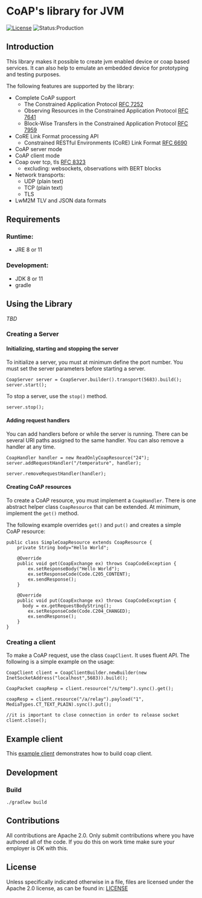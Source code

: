 CoAP's library for JVM
======================

[![License](https://img.shields.io/badge/license-Apache%202.0-brightgreen.svg)](LICENSE)
![Status:Production](https://img.shields.io/badge/Project%20status-Production-brightgreen.svg)

Introduction
------------

This library makes it possible to create jvm enabled device or coap based services. It can also help to emulate an
embedded device for prototyping and testing purposes.

The following features are supported by the library:

* Complete CoAP support
    - The Constrained Application Protocol [RFC 7252](https://tools.ietf.org/html/rfc7252)
    - Observing Resources in the Constrained Application Protocol [RFC 7641](https://tools.ietf.org/html/rfc7641)
    - Block-Wise Transfers in the Constrained Application Protocol [RFC 7959](https://tools.ietf.org/html/rfc7959)
* CoRE Link Format processing API
    - Constrained RESTful Environments (CoRE) Link Format [RFC 6690](https://tools.ietf.org/html/rfc6690)
* CoAP server mode
* CoAP client mode
* Coap over tcp, tls [RFC 8323](https://tools.ietf.org/html/rfc8323)
    - excluding: websockets, observations with BERT blocks
* Network transports:
    - UDP (plain text)
    - TCP (plain text)
    - TLS
* LwM2M TLV and JSON data formats

Requirements
------------

### Runtime:

* JRE 8 or 11

### Development:

* JDK 8 or 11
* gradle

Using the Library
-----------------

_TBD_

### Creating a Server

#### Initializing, starting and stopping the server

To initialize a server, you must at minimum define the port number. You must set the server parameters before starting a server. 

    CoapServer server = CoapServer.builder().transport(5683).build();
    server.start();

To stop a server, use the `stop()` method.
	
    server.stop();


#### Adding request handlers

You can add handlers before or while the server is running. There can be several URI paths assigned to the same handler. 
You can also remove a handler at any time.

    CoapHandler handler = new ReadOnlyCoapResource("24");
    server.addRequestHandler("/temperature", handler);
    
    server.removeRequestHandler(handler);



#### Creating CoAP resources

To create a CoAP resource, you must implement a `CoapHandler`. There is one abstract helper class `CoapResource` that can be extended. At minimum, implement the `get()` method. 

The following example overrides `get()` and `put()` and creates a simple CoAP resource:

    public class SimpleCoapResource extends CoapResource {
        private String body="Hello World";
        
        @Override
        public void get(CoapExchange ex) throws CoapCodeException {
            ex.setResponseBody("Hello World");
            ex.setResponseCode(Code.C205_CONTENT);
            ex.sendResponse();
        }
        
        @Override
        public void put(CoapExchange ex) throws CoapCodeException {
          body = ex.getRequestBodyString();        
            ex.setResponseCode(Code.C204_CHANGED);
            ex.sendResponse();
        }
    }

### Creating a client


To make a CoAP request, use the class `CoapClient`. It uses fluent API. The following is a simple example on the usage:

    CoapClient client = CoapClientBuilder.newBuilder(new InetSocketAddress("localhost",5683)).build();
    
    CoapPacket coapResp = client.resource("/s/temp").sync().get();
    
    coapResp = client.resource("/a/relay").payload("1", MediaTypes.CT_TEXT_PLAIN).sync().put();
        
    //it is important to close connection in order to release socket
    client.close();
    

Example client
--------------

This [example client](example-client) demonstrates how to build coap client.


Development
-----------

### Build

    ./gradlew build

Contributions
-------------

All contributions are Apache 2.0. Only submit contributions where you have authored all of the code. If you do this on work time make sure your employer is OK with this.

License
-------

Unless specifically indicated otherwise in a file, files are licensed under the Apache 2.0 license, 
as can be found in: [LICENSE](LICENSE)
